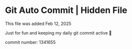 # Git Auto Commit | Hidden File

This file was added Feb 12, 2025

Just for fun and keeping my daily git commit active 🤪

commit number: 1341655
